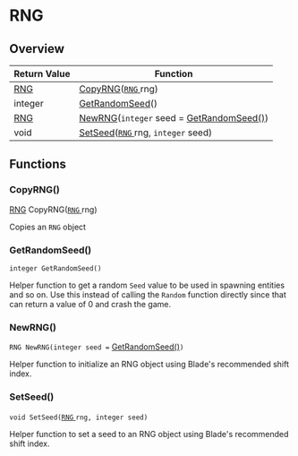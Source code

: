 # RNG

## Overview

| Return Value                                             | Function                                                                                                  |
| -------------------------------------------------------- | --------------------------------------------------------------------------------------------------------- |
| [RNG](https://wofsauge.github.io/IsaacDocs/rep/RNG.html) | [CopyRNG](rng.md#copyrng)([`RNG` ](https://wofsauge.github.io/IsaacDocs/rep/RNG.html)rng)                 |
| integer                                                  | [GetRandomSeed](rng.md#getrandomseed)()                                                                   |
| [RNG](https://wofsauge.github.io/IsaacDocs/rep/RNG.html) | [NewRNG](rng.md#newrng)(`integer` seed = [GetRandomSeed()](rng.md#getrandomseed))                         |
| void                                                     | [SetSeed](rng.md#setseed)([`RNG` ](https://wofsauge.github.io/IsaacDocs/rep/RNG.html)rng, `integer` seed) |

## Functions

### CopyRNG()

[RNG](https://wofsauge.github.io/IsaacDocs/rep/RNG.html) CopyRNG([`RNG` ](https://wofsauge.github.io/IsaacDocs/rep/RNG.html)rng)

Copies an `RNG` object

### GetRandomSeed()

`integer GetRandomSeed()`

Helper function to get a random `Seed` value to be used in spawning entities and so on. Use this instead of calling the `Random` function directly since that can return a value of 0 and crash the game.

### NewRNG()

`RNG NewRNG(integer seed =` [GetRandomSeed()](rng.md#getrandomseed)`)`

Helper function to initialize an RNG object using Blade's recommended shift index.

### SetSeed()

`void SetSeed(`[`RNG` ](https://wofsauge.github.io/IsaacDocs/rep/RNG.html)`rng, integer seed)`

Helper function to set a seed to an RNG object using Blade's recommended shift index.
